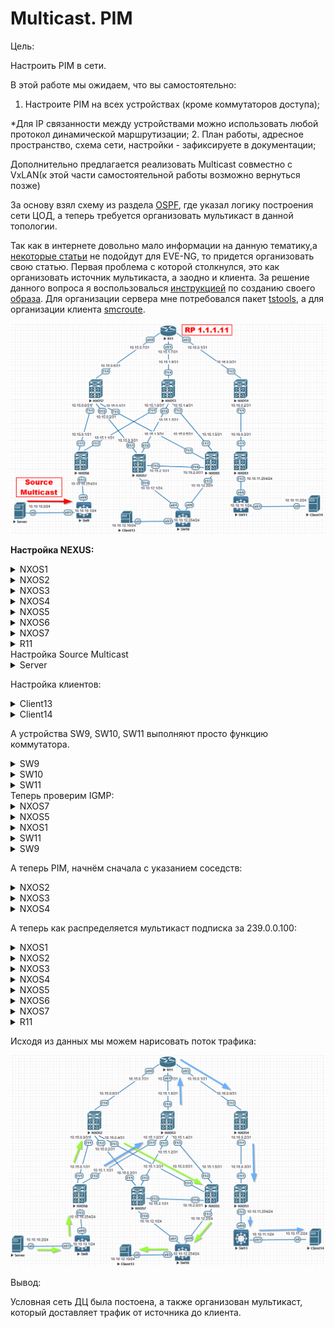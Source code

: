 # Multicast. PIM

Цель:

Настроить PIM в сети.

В этой работе мы ожидаем, что вы самостоятельно:

1. Настроите PIM на всех устройствах (кроме коммутаторов доступа);

  *Для IP связанности между устройствами можно использовать любой протокол динамической маршрутизации; 2. План работы, адресное пространство, схема сети, настройки - зафиксируете в документации;

Дополнительно предлагается реализовать Multicast совместно с VxLAN(к этой части самостоятельной работы возможно вернуться позже)



За основу взял схему из раздела [OSPF](https://github.com/NickelFace/OTUS-Network-Architect/blob/main/2.Overlay_OSPF/Home_Work.md), где указал логику построения сети ЦОД, а  теперь требуется организовать  мультикаст в данной топологии.

Так как в интернете довольно мало информации на данную тематику,а [некоторые статьи](https://linkmeup.ru/blog/1204/)  не подойдут для EVE-NG, то придется организовать свою статью. Первая проблема с которой столкнулся, это как организовать источник мультикаста, а заодно и клиента. За решение данного вопроса я воспользовалься [инструкцией](https://www.eve-ng.net/index.php/documentation/howtos/howto-save-your-settings-to-be-as-default-on-qemu-node/) по созданию своего [образа](https://disk.yandex.ru/d/_UKl3leYfNVqGA). Для организации сервера мне потребовался пакет [tstools](https://onstartup.ru/utility/tstools/), а для организации клиента [smcroute](https://onstartup.ru/set/smcroute/). 



![](./img/Schema1.png)

**Настройка NEXUS:**

 <details>
<summary>NXOS1</summary>
<pre><code>
conf t
! 
hostname NX1
feature ospf
feature pim
!
ip pim rp-address 1.1.1.11
!
router ospf 1
  router-id 1.1.1.1
  passive-interface default
!
interface Ethernet1/1
  no switchport
  medium p2p
  ip unnumbered loopback0
  ip ospf authentication-key OTUS
  ip ospf network point-to-point
  no ip ospf passive-interface
  ip router ospf 1 area 0.0.0.1
  ip pim sparse-mode
  no shutdown
!
interface Ethernet1/2
  no switchport
  ip address 10.10.11.254/24
  ip ospf passive-interface
  ip router ospf 1 area 0.0.0.1
  ip pim sparse-mode
  no shutdown
!
interface loopback0
  ip address 1.1.1.1/24
  ip router ospf 1 area 0.0.0.1
!
end
copy run star 
</code></pre>
</details>

<details>
<summary>NXOS2</summary>
<pre><code>
conf t
!
hostname NX2
feature ospf
feature pim
!
ip pim rp-address 1.1.1.11
!
router ospf 1
  router-id 1.1.1.2
  passive-interface default
!
interface Ethernet1/1
  no switchport
  medium p2p
  ip unnumbered loopback0
  ip ospf authentication-key OTUS
  ip ospf network point-to-point
  no ip ospf passive-interface
  ip router ospf 1 area 0.0.0.0
  ip pim sparse-mode
  no shutdown
!
interface Ethernet1/2
  no switchport
  medium p2p
  ip unnumbered loopback0
  ip ospf authentication-key OTUS
  ip ospf network point-to-point
  no ip ospf passive-interface
  ip router ospf 1 area 0.0.0.0
  ip pim sparse-mode
  no shutdown
!
interface Ethernet1/3
  no switchport
  medium p2p
  ip unnumbered loopback0
  ip ospf authentication-key OTUS
  ip ospf network point-to-point
  no ip ospf passive-interface
  ip router ospf 1 area 0.0.0.0
  ip pim sparse-mode
  no shutdown
!
interface Ethernet1/4
  no switchport
  ip address 10.15.0.6/31
  ip ospf authentication-key OTUS
  ip ospf network point-to-point
  no ip ospf passive-interface
  ip router ospf 1 area 0.0.0.0
  ip pim sparse-mode
  no shutdown
!
interface loopback0
  ip address 1.1.1.2/24
  ip router ospf 1 area 0.0.0.0
!
end
copy run star
</code></pre>
</details>

<details>
  <summary>NXOS3</summary>
<pre><code>
 conf t
!
hostname NX3
feature ospf
feature pim
!
ip pim rp-address 1.1.1.11
!
router ospf 1
  router-id 1.1.1.3
  passive-interface default
!
interface Ethernet1/1
  no switchport
  medium p2p
  ip unnumbered loopback0
  ip ospf authentication-key OTUS
  ip ospf network point-to-point
  no ip ospf passive-interface
  ip router ospf 1 area 0.0.0.0
  ip pim sparse-mode
  no shutdown
!
interface Ethernet1/2
  no switchport
  medium p2p
  ip unnumbered loopback0
  ip ospf authentication-key OTUS
  ip ospf network point-to-point
  no ip ospf passive-interface
  ip router ospf 1 area 0.0.0.0
  ip pim sparse-mode
  no shutdown
!
interface Ethernet1/3
  no switchport
  medium p2p
  ip unnumbered loopback0
  ip ospf authentication-key OTUS
  ip ospf network point-to-point
  no ip ospf passive-interface
  ip router ospf 1 area 0.0.0.0
  ip pim sparse-mode
  no shutdown
!
interface Ethernet1/4
  no switchport
  ip address 10.15.1.6/31
  ip ospf authentication-key OTUS
  ip ospf network point-to-point
  no ip ospf passive-interface
  ip router ospf 1 area 0.0.0.0
  ip pim sparse-mode
  no shutdown
!
interface loopback0
  ip address 1.1.1.3/24
  ip router ospf 1 area 0.0.0.0
!
end
copy run star
</code></pre>
</details>

<details>
  <summary>NXOS4</summary>
<pre><code>
conf t
!
hostname NX4
feature ospf
feature pim
!
ip pim rp-address 1.1.1.11
!
router ospf 1
  router-id 1.1.1.4
  passive-interface default
!
interface Ethernet1/1
  no switchport
  medium p2p
  ip unnumbered loopback0
  ip ospf authentication-key OTUS
  ip ospf network point-to-point
  no ip ospf passive-interface
  ip router ospf 1 area 0.0.0.1
  ip pim sparse-mode
  no shutdown
!
interface Ethernet1/2
  no switchport
  ip address 10.16.0.0/31
  ip ospf authentication-key OTUS
  ip ospf network point-to-point
  no ip ospf passive-interface
  ip router ospf 1 area 0.0.0.1
  ip pim sparse-mode
  no shutdown
!
interface loopback0
  ip address 1.1.1.4/24
  ip router ospf 1 area 0.0.0.1
!
end
copy run star
</code></pre>
</details>

<details>
<summary>NXOS5</summary>
<pre><code>
conf t
!
feature ospf
feature pim
!
ip pim rp-address 1.1.1.11
!
hostname NX5
!
router ospf 1
  router-id 1.1.1.5
  passive-interface default
!
interface Ethernet1/1
  no switchport
  medium p2p
  ip unnumbered loopback0
  ip ospf authentication-key OTUS
  ip ospf network point-to-point
  no ip ospf passive-interface
  ip router ospf 1 area 0.0.0.0
  ip pim sparse-mode
  no shutdown
!
interface Ethernet1/2
  no switchport
  medium p2p
  ip unnumbered loopback0
  ip ospf authentication-key OTUS
  ip ospf network point-to-point
  no ip ospf passive-interface
  ip router ospf 1 area 0.0.0.0
  ip pim sparse-mode
  no shutdown
!
interface Ethernet1/3
  no switchport
  ip address 10.10.12.2/24
  ip router ospf 1 area 0.0.0.0
  ip pim sparse-mode
  ip pim dr-priority 1000
  no shutdown
!
interface Ethernet1/4
  no switchport
  medium p2p
  ip unnumbered loopback0
  ip ospf authentication-key OTUS
  ip ospf network point-to-point
  no ip ospf passive-interface
  ip router ospf 1 area 0.0.0.0
  ip pim sparse-mode
  no shutdown
!
interface loopback0
  ip address 1.1.1.5/24
  ip router ospf 1 area 0.0.0.0
!
end
copy run star
 </code></pre>
</details>

<details>
<summary>NXOS6</summary>
<pre><code>
conf t
!
feature ospf
feature pim
!
ip pim rp-address 1.1.1.11
!
hostname NX6
!
router ospf 1
  router-id 1.1.1.6
  passive-interface default
!
interface Ethernet1/1
  no switchport
  medium p2p
  ip unnumbered loopback0
  ip ospf authentication-key OTUS
  ip ospf network point-to-point
  no ip ospf passive-interface
  ip router ospf 1 area 0.0.0.0
  ip pim sparse-mode
  no shutdown
!
interface Ethernet1/2
  no switchport
  medium p2p
  ip unnumbered loopback0
  ip ospf authentication-key OTUS
  ip ospf network point-to-point
  no ip ospf passive-interface
  ip router ospf 1 area 0.0.0.0
  ip pim sparse-mode
  no shutdown
!
interface Ethernet1/3
  no switchport
  ip address 10.10.10.254/24
  ip router ospf 1 area 0.0.0.0
  ip pim sparse-mode
  no shutdown
!
interface loopback0
  ip address 1.1.1.6/24
  ip router ospf 1 area 0.0.0.0
!
end
copy run star
 </code></pre>
</details>

<details>
<summary>NXOS7</summary>
<pre><code>
conf t
!
hostname NX7
!
feature ospf
feature pim
!
ip pim rp-address 1.1.1.11
!
router ospf 1
  router-id 1.1.1.7
  passive-interface default
!
interface Ethernet1/1
  no switchport
  medium p2p
  ip unnumbered loopback0
  ip ospf authentication-key OTUS
  ip ospf network point-to-point
  no ip ospf passive-interface
  ip router ospf 1 area 0.0.0.0
  ip pim sparse-mode
  no shutdown
!
interface Ethernet1/2
  no switchport
  medium p2p
  ip unnumbered loopback0
  ip ospf authentication-key OTUS
  ip ospf network point-to-point
  no ip ospf passive-interface
  ip router ospf 1 area 0.0.0.0
  ip pim sparse-mode
  no shutdown
!
interface Ethernet1/3
  no switchport
  medium p2p
  ip unnumbered loopback0
  ip ospf authentication-key OTUS
  ip ospf network point-to-point
  no ip ospf passive-interface
  ip router ospf 1 area 0.0.0.0
  ip pim sparse-mode
  no shutdown
!
interface Ethernet1/4
  no switchport
  ip address 10.10.12.1/24
  ip router ospf 1 area 0.0.0.0
  ip pim sparse-mode
  no shutdown
!
interface loopback0
  ip address 1.1.1.7/24
  ip router ospf 1 area 0.0.0.0
!
end
copy run star
</code></pre>
</details>

<details>
<summary>R11</summary>
<pre><code>
enable
configure terminal
!
hostname R11
line con 0
exec-t 0 0
exit
no ip domain loo
!
router ospf 1
router-id 1.1.1.11
!
interface Ethernet0/0
 ip address 10.15.0.7 255.255.255.254
 ip pim sparse-mode
 ip ospf authentication-key OTUS
 ip ospf network point-to-point
 ip ospf 1 area 0
!
interface Ethernet0/1
 ip address 10.15.1.7 255.255.255.254
 ip pim sparse-mode
 ip ospf authentication-key OTUS
 ip ospf network point-to-point
 ip ospf 1 area 0
!
interface Ethernet0/2
 ip address 10.16.0.1 255.255.255.254
 ip pim sparse-mode
 ip ospf authentication-key OTUS
 ip ospf network point-to-point
 ip ospf 1 area 1
!
interface Loopback0
 ip address 1.1.1.11 255.255.255.0
 ip pim sparse-mode
 ip ospf 1 area 0
!
ip multicast-routing 
ip pim rp-address 1.1.1.11
! 
end
wr
</code></pre>
</details>
Настройка Source Multicast

<details>
<summary>Server</summary>
cat /etc/network/interfaces/
<pre><code>
auto ens3
iface ens3  inet static
        address 10.10.10.2
        netmask 255.255.255.0
        gateway 10.10.10.1
</code></pre>
Запуск источника выполняется командой:
<pre><code> 
tsplay ./video.ts 239.0.0.100:1234 -loop -i 10.10.10.2 &
</code></pre>
</details>


Настройка клиентов:

<details>
<summary>Client13</summary>
cat /etc/network/interfaces/
<pre><code>
auto ens3
iface ens3 inet static
        address 10.10.12.10
        netmask 255.255.255.0
        gateway 10.10.12.254
</code></pre>
Запуск подписки на мультикаст рассылку выполняется командой:
<pre><code> 
smcroute -j ens3 239.0.0.100
</code></pre>
</details>

<details>
<summary>Client14</summary>
cat /etc/network/interfaces/
<pre><code>
auto ens3
iface ens3 inet static
        address 10.10.11.1
        netmask 255.255.255.0
        gateway 10.10.11.254
</code></pre>
Запуск подписки на мультикаст рассылку выполняется командой:
<pre><code> 
smcroute -j ens3 239.0.0.100
</code></pre>
</details>


А устройства SW9, SW10, SW11 выполняют просто функцию коммутатора.

<details>
<summary>SW9</summary>
<pre><code>
enable
configure terminal
!
ip multicast-routing 
!
no ip igmp snooping vlan 100
!
hostname SW9
line con 0
exec-t 0 0
exit
no ip domain loo
!
interface Ethernet0/0
 switchport access vlan 100
 switchport mode access
 spanning-tree bpdufilter enable
!
interface Ethernet0/1
 switchport access vlan 100
 switchport mode access
 spanning-tree bpdufilter enable
!
interface Vlan100
 ip address 10.10.10.1 255.255.255.0
 ip pim sparse-mode
!
ip route 0.0.0.0 0.0.0.0 10.10.10.254
end
wr
</code></pre>
</details> 

<details>
<summary>SW10</summary>
<pre><code>
enable
configure terminal
!
hostname SW10
line con 0
exec-t 0 0
exit
no ip domain loo
interface Ethernet0/0
 switchport access vlan 100
 switchport mode access
 duplex full
!
interface Ethernet0/1
 switchport access vlan 100
 switchport mode access
 duplex full
!
interface Ethernet0/2
 switchport access vlan 100
 switchport mode access
 duplex full
!
interface Vlan100
 ip address 10.10.12.254 255.255.255.0
 ip pim sparse-mode
!
ip sla 1
 icmp-echo 10.10.12.2 source-interface Vlan100
 frequency 10
ip sla schedule 1 life forever start-time now
!
ip route 0.0.0.0 0.0.0.0 10.10.12.2 track 1
ip route 0.0.0.0 0.0.0.0 10.10.12.1
!
end
wr
</code></pre>
</details> 

<details>
<summary>SW11</summary>
<pre><code>
enable
configure terminal
!
ip multicast-routing
!
hostname SW11
line con 0
exec-t 0 0
exit
no ip domain loo
!
interface Ethernet0/0
 switchport access vlan 100
 switchport mode access
 duplex full
 spanning-tree bpdufilter enable
!
interface Ethernet0/1
 switchport access vlan 100
 switchport mode access
 duplex full
 spanning-tree bpdufilter enable
!         
interface Vlan100
 ip address 10.10.11.1 255.255.255.0
 ip pim sparse-mode
!
ip route 0.0.0.0 0.0.0.0 10.10.11.254
!
end
wr
</code></pre>
</details> 
Теперь проверим IGMP:

 <details> <summary>NXOS7</summary> <pre><code>
NX7# show ip igmp groups 
IGMP Connected Group Membership for VRF "default" - 1 total entries
Type: S - Static, D - Dynamic, L - Local, T - SSM Translated, H - Host Proxy
      * - Cache Only
Group Address      Type Interface              Uptime    Expires   Last Reporter
239.0.0.100        D   Ethernet1/4            18:01:49  00:04:15  10.10.12.10
</code></pre> </details>

 <details> <summary>NXOS5</summary> <pre><code>
NX5# show ip igmp groups 
IGMP Connected Group Membership for VRF "default" - 1 total entries
Type: S - Static, D - Dynamic, L - Local, T - SSM Translated, H - Host Proxy
      * - Cache Only
Group Address      Type Interface              Uptime    Expires   Last Reporter
239.0.0.100        D   Ethernet1/3            18:01:38  00:02:40  10.10.12.10
</code></pre> </details>

 <details> <summary>NXOS1</summary> <pre><code>
NX1# show ip igmp groups 
IGMP Connected Group Membership for VRF "default" - 1 total entries
Type: S - Static, D - Dynamic, L - Local, T - SSM Translated, H - Host Proxy
      * - Cache Only
Group Address      Type Interface              Uptime    Expires   Last Reporter
239.0.0.100        D   Ethernet1/2            01:54:09  00:03:28  10.10.11.2
</code></pre> </details>

 <details> <summary>SW11</summary> <pre><code>
SW11# show ip igmp groups 
IGMP Connected Group Membership
Group Address    Interface                Uptime    Expires   Last Reporter   Group Accounted
239.0.0.100      Vlan100                  01:53:00  00:02:17  10.10.11.2      
224.0.1.40       Vlan100                  20:38:51  00:02:19  10.10.11.1    
</code></pre> </details>

 <details> <summary>SW9</summary> <pre><code>
SW10#show ip igmp groups 
IGMP Connected Group Membership
Group Address    Interface                Uptime    Expires   Last Reporter   Group Accounted
239.0.0.100      Vlan100                  00:01:32  00:01:37  10.10.12.10     
224.0.1.40       Vlan100                  15:17:26  00:00:28  10.10.12.254  
</code></pre> </details>

А теперь PIM, начнём сначала с указанием соседств:

 <details> <summary>NXOS2</summary> <pre><code>
NX2# show ip pim neighbor 
PIM Neighbor Status for VRF "default"
Neighbor        Interface            Uptime    Expires   DR       Bidir-  BFD   
 ECMP Redirect
                                                         Priority Capable State 
    Capable
1.1.1.6         Ethernet1/1          20:52:24  00:01:44  1        yes     n/a   
  no
1.1.1.7         Ethernet1/2          20:52:24  00:01:37  1        yes     n/a   
  no
1.1.1.5         Ethernet1/3          20:52:24  00:01:30  1        yes     n/a   
  no
10.15.0.7       Ethernet1/4          20:14:32  00:01:28  1        no     n/a    
 no
</code></pre> </details>

 <details> <summary>NXOS3</summary> <pre><code>
NX3# show ip pim neighbor 
PIM Neighbor Status for VRF "default"
Neighbor        Interface            Uptime    Expires   DR       Bidir-  BFD   
 ECMP Redirect
                                                         Priority Capable State 
    Capable
1.1.1.6         Ethernet1/1          21:18:38  00:01:37  1        yes     n/a   
  no
1.1.1.7         Ethernet1/2          3d05h     00:01:32  1        yes     n/a   
  no
1.1.1.5         Ethernet1/3          3d05h     00:01:37  1        yes     n/a   
  no
10.15.1.7       Ethernet1/4          20:15:41  00:01:40  1        no     n/a    
 no
</code></pre> </details>

 <details> <summary>NXOS4</summary> <pre><code>
NX4# show ip pim neighbor 
PIM Neighbor Status for VRF "default"
Neighbor        Interface            Uptime    Expires   DR       Bidir-  BFD   
 ECMP Redirect
                                                         Priority Capable State 
    Capable
1.1.1.1         Ethernet1/1          3d05h     00:01:42  1        yes     n/a   
  no
10.16.0.1       Ethernet1/2          20:16:35  00:01:20  1        no     n/a    
 no
</code></pre> </details>

А теперь как распределяется мультикаст подписка за 239.0.0.100:

<details> 
<summary>NXOS1</summary>
<pre><code>
NX1# show ip mroute 
IP Multicast Routing Table for VRF "default"
!
(*, 232.0.0.0/8), uptime: 3d13h, pim ip 
  Incoming interface: Null, RPF nbr: 0.0.0.0
  Outgoing interface list: (count: 0)
!
(*, 239.0.0.100/32), uptime: 02:21:04, igmp ip pim 
  Incoming interface: Ethernet1/1, RPF nbr: 1.1.1.4
  Outgoing interface list: (count: 1)
    Ethernet1/2, uptime: 02:21:04, igmp
!
(10.10.10.2/32, 239.0.0.100/32), uptime: 02:21:04, ip mrib pim 
  Incoming interface: Ethernet1/1, RPF nbr: 1.1.1.4
  Outgoing interface list: (count: 1)
    Ethernet1/2, uptime: 02:21:04, mrib
</code></pre> </details>

 <details> <summary>NXOS2</summary> <pre><code>
NX2# show ip mroute 
IP Multicast Routing Table for VRF "default"
!
(*, 232.0.0.0/8), uptime: 20:58:46, pim ip 
  Incoming interface: Null, RPF nbr: 0.0.0.0
  Outgoing interface list: (count: 0)
!
(*, 239.0.0.100/32), uptime: 15:42:29, pim ip 
  Incoming interface: Ethernet1/4, RPF nbr: 10.15.0.7
  Outgoing interface list: (count: 1)
    Ethernet1/3, uptime: 15:42:29, pim
!
(10.10.10.2/32, 239.0.0.100/32), uptime: 02:08:48, pim mrib ip 
  Incoming interface: Ethernet1/1, RPF nbr: 1.1.1.6
  Outgoing interface list: (count: 1)
    Ethernet1/3, uptime: 02:08:48, pim
</code></pre> </details>

 <details> <summary>NXOS3</summary> <pre><code>
NX3# show ip mroute 
IP Multicast Routing Table for VRF "default"
!
(*, 232.0.0.0/8), uptime: 3d13h, pim ip 
  Incoming interface: Null, RPF nbr: 0.0.0.0
  Outgoing interface list: (count: 0)
!
(10.10.10.2/32, 239.0.0.100/32), uptime: 02:09:29, pim ip 
  Incoming interface: Ethernet1/1, RPF nbr: 1.1.1.6
  Outgoing interface list: (count: 1)
    Ethernet1/4, uptime: 02:06:43, pim
</code></pre> </details>

<details> 
<summary>NXOS4</summary>
<pre><code>
NX4# show ip mroute 
IP Multicast Routing Table for VRF "default"
!
(*, 232.0.0.0/8), uptime: 3d13h, pim ip 
  Incoming interface: Null, RPF nbr: 0.0.0.0
  Outgoing interface list: (count: 0)
!
(*, 239.0.0.100/32), uptime: 02:20:05, pim ip 
  Incoming interface: Ethernet1/2, RPF nbr: 10.16.0.1
  Outgoing interface list: (count: 1)
    Ethernet1/1, uptime: 02:20:05, pim
!
(10.10.10.2/32, 239.0.0.100/32), uptime: 02:20:04, pim mrib ip 
  Incoming interface: Ethernet1/2, RPF nbr: 10.16.0.1
  Outgoing interface list: (count: 1)
    Ethernet1/1, uptime: 02:20:04, pim
</code></pre> </details>

<details> 
<summary>NXOS5</summary>
<pre><code>
NX5# show ip mroute 
IP Multicast Routing Table for VRF "default"
!
(*, 232.0.0.0/8), uptime: 3d13h, pim ip 
  Incoming interface: Null, RPF nbr: 0.0.0.0
  Outgoing interface list: (count: 0)
!
(*, 239.0.0.100/32), uptime: 15:58:55, pim ip igmp 
  Incoming interface: Ethernet1/1, RPF nbr: 1.1.1.2
  Outgoing interface list: (count: 1)
    Ethernet1/3, uptime: 15:58:55, igmp
!
(10.10.10.2/32, 239.0.0.100/32), uptime: 02:25:14, ip mrib pim 
  Incoming interface: Ethernet1/1, RPF nbr: 1.1.1.2
  Outgoing interface list: (count: 1)
    Ethernet1/3, uptime: 02:25:14, mrib
</code></pre> </details>

<details>
<summary>NXOS6</summary>
    <pre><code>
NX6# show ip mroute 
IP Multicast Routing Table for VRF "default"
!
(*, 232.0.0.0/8), uptime: 21:11:39, pim ip 
  Incoming interface: Null, RPF nbr: 0.0.0.0
  Outgoing interface list: (count: 0)
!
(10.10.10.2/32, 239.0.0.100/32), uptime: 01:57:55, ip pim 
  Incoming interface: Ethernet1/3, RPF nbr: 10.10.10.2
  Outgoing interface list: (count: 2)
    Ethernet1/2, uptime: 01:55:09, pim
    Ethernet1/1, uptime: 01:57:55, pim
</code></pre> </details>

<details> 
<summary>NXOS7</summary>
<pre><code>
NX7# show ip mroute 
IP Multicast Routing Table for VRF "default"
!
(*, 232.0.0.0/8), uptime: 3d13h, pim ip 
  Incoming interface: Null, RPF nbr: 0.0.0.0
  Outgoing interface list: (count: 0)
</code></pre> </details>

<details> 
<summary>R11</summary>
<pre><code>
R11# show ip mroute 
IP Multicast Routing Table
Flags: D - Dense, S - Sparse, B - Bidir Group, s - SSM Group, C - Connected,
       L - Local, P - Pruned, R - RP-bit set, F - Register flag,
       T - SPT-bit set, J - Join SPT, M - MSDP created entry, E - Extranet,
       X - Proxy Join Timer Running, A - Candidate for MSDP Advertisement,
       U - URD, I - Received Source Specific Host Report, 
       Z - Multicast Tunnel, z - MDT-data group sender, 
       Y - Joined MDT-data group, y - Sending to MDT-data group, 
       V - RD & Vector, v - Vector
Outgoing interface flags: H - Hardware switched, A - Assert winner
 Timers: Uptime/Expires
 Interface state: Interface, Next-Hop or VCD, State/Mode
!
(*, 239.0.0.100), 20:20:36/00:03:06, RP 1.1.1.11, flags: S
  Incoming interface: Null, RPF nbr 0.0.0.0
  Outgoing interface list:
    Ethernet0/2, Forward/Sparse, 02:07:17/00:03:04
    Ethernet0/0, Forward/Sparse, 15:43:43/00:03:06
!
(10.10.10.2, 239.0.0.100), 02:10:03/00:02:40, flags: T
  Incoming interface: Ethernet0/1, RPF nbr 10.15.1.6
  Outgoing interface list:
    Ethernet0/2, Forward/Sparse, 02:07:17/00:03:04
!          
(*, 224.0.1.40), 20:20:48/00:02:16, RP 1.1.1.11, flags: SJCL
  Incoming interface: Null, RPF nbr 0.0.0.0
  Outgoing interface list:
    Loopback0, Forward/Sparse, 20:20:47/00:02:16
</code></pre> </details>

Исходя из данных мы можем нарисовать поток трафика:

![](./img/Schema2.png)

Вывод:

Условная сеть ДЦ была постоена, а также организован мультикаст, который доставляет трафик от источника до клиента. 